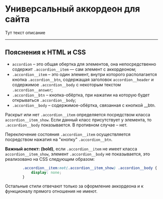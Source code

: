 # Универсальный аккордеон для сайта
Тут текст описание
____
## Пояснения к HTML и CSS
* `accordion` – это общая обертка для элементов, она непосредственно содержит `.accordion__item` — сам элемент с аккордеоном;
* `.accordion__item` – это один элемент, внутри которого располагается кнопка `.accordion__btn`, содержащая заголовок `accordion__header` и содержимое `.accordion__body` с некоторым текстом `.accordion__answer`;
* `.accordion__btn` – кнопка-обёртка, при нажатии на которую будет открываться `.accordion__body`;
* `.accordion__body` – содержимое-обёртка, связанная с кнопкой __btn.

Раскрыт или нет `.accordion__item` определяется посредством класса `accordion__item_show`. Если данный класс присутствует у элемента, то `.accordion__body` показывается. В противном случае – нет.

Переключение состояния `.accordion__item` осуществляется посредством нажатия на "кнопку" `.accordion__btn`.

__Важный аспект: (bold)__, если `.accordion__item` не имеет класса `accordion__item_show`, элемент `.accordion__body` не показывается, это реализовано на CSS следующим образом:

```css
		.accordion__item:not(.accordion__item_show) .accordion__body {
			display: none;
		}
```

Остальные стили отвечают только за оформление аккордеона и к функционалу прямого отношения не имеют.


